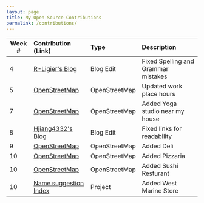 ```yaml
---
layout: page
title: My Open Source Contributions
permalink: /contributions/
---
```


<!--
Type of the contribution should be "Wikipedia edit", "OpenStreet Map feature", "Project Documentation", "Project Code", "Blog Edit", etc.

The description should include a brief summary of what you did.

Replace the first row below with your contribution.

-->





| Week #       | Contribution (Link)  | Type  | Description |
|---|:---|:---|:---|
|  4   | <a href = 'https://github.com/hunter-college-ossd-fall-2019/R-Ligier-weekly/pull/3'>R-Ligier's Blog</a>   | Blog Edit    |   Fixed Spelling and Grammar mistakes   |
|   5  | <a href = 'https://www.openstreetmap.org/changeset/74403697#map=13/40.7601/-73.9668'> OpenStreetMap </a>    |  OpenStreetMap   |   Updated work place hours  |
| 7 | <a href = 'https://www.openstreetmap.org/changeset/76276932'>OpenStreetMap </a> | OpenStreetMap | Added Yoga studio near my house |
|  8   |  <a href = 'https://github.com/hunter-college-ossd-fall-2019/hjiang4332-weekly/pull/3'>Hjiang4332's Blog</a>|  Blog Edit   |   Fixed links for readability   |
| 9| <a href = 'https://www.openstreetmap.org/changeset/76277049#map=19/40.62380/-74.00408'> OpenStreetMap </a> | OpenStreetMap | Added Deli |
| 10 | <a href = 'https://www.openstreetmap.org/changeset/76280837'> OpenStreetMap </a> | OpenStreetMap | Added Pizzaria |
| 10 | <a href = 'https://www.openstreetmap.org/changeset/76280878'> OpenStreetMap </a> | OpenStreetMap | Added Sushi Resturant |
|10 | <a href = 'https://github.com/osmlab/name-suggestion-index/pull/3220'> Name suggestion Index </a> | Project | Added West Marine Store | 

